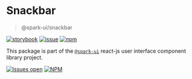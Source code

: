# Snackbar

> @spark-ui/snackbar

[![storybook](https://img.shields.io/badge/storybook-black?logo=storybook)](https://sparkui.vercel.app/?path=/docs/components-snackbar--docs)
[![issue](https://img.shields.io/badge/report%20a%20bug-black?logo=openbugbounty&logoColor=red)](https://github.com/adevinta/spark/issues/new?&projects=4&template=bug-report.yml&assignees=&labels=Component,Component%3A%20snackbar)
[![npm](https://img.shields.io/npm/dt/%40spark-ui/snackbar?logo=npm&labelColor=black)](https://www.npmjs.com/package/@spark-ui/snackbar)

This package is part of the [`@spark-ui`](https://github.com/adevinta/spark) react-js user interface component library project.

[![Issues open](https://img.shields.io/github/issues-search/adevinta/spark?query=is%3Aopen%20label%3A%22Component%3A%20snackbar%22&logo=openbugbounty&logoColor=red&label=issues%20open&color=red)](https://github.com/adevinta/spark/issues?q=is%3Aopen+label%3Asnackbar)
[![NPM](https://img.shields.io/npm/l/%40spark-ui%2Fsnackbar)](https://github.com/adevinta/spark/blob/main/packages/components/snackbar/LICENSE.md)
